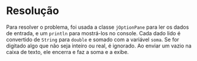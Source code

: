 # Resolução

Para resolver o problema, foi usada a classe `jOptionPane` para ler os dados de entrada, e um `println` para mostrá-los no console. Cada dado lido é convertido de `String` para `double` e somado com a variável `soma`. Se for digitado algo que não seja inteiro ou real, é ignorado. Ao enviar um vazio na caixa de texto, ele encerra e faz a soma e a exibe.
